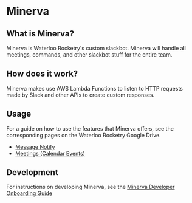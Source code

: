 # Minerva

## What is Minerva?

Minerva is Waterloo Rocketry's custom slackbot. Minerva will handle all meetings, commands, and other slackbot stuff for the entire team.

## How does it work?

Minerva makes use AWS Lambda Functions to listen to HTTP requests made by Slack and other APIs to create custom responses.

## Usage
For a guide on how to use the features that Minerva offers, see the corresponding pages on the Waterloo Rocketry Google Drive.
-   [Message Notify](https://docs.google.com/document/d/1SVYJ1_Dcfst4kKr3UtOP4FXTVTKIZtTZgvgJbFYwpfY/edit)
-   [Meetings (Calendar Events)](https://docs.google.com/document/d/1eTlkaSzbOxYZNF7DgMHSKjJdzi66YL06Kh3weHBROuQ/edit)

## Development
For instructions on developing Minerva, see the [Minerva Developer Onboarding Guide](https://docs.google.com/document/d/1Ln9ldKIFPOmMxLfW3iFzAfW-HCECqbwqHC7oJxRYEqo/edit)